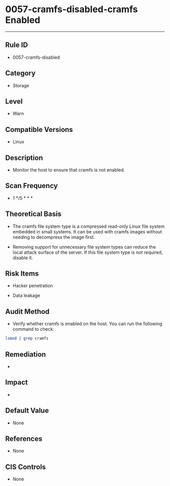 # 0057-cramfs-disabled-cramfs Enabled

---

## Rule ID

- 0057-cramfs-disabled


## Category

- Storage


## Level

- Warn


## Compatible Versions

- Linux


## Description

- Monitor the host to ensure that cramfs is not enabled.


## Scan Frequency

- 1 */5 * * *


## Theoretical Basis

- The cramfs file system type is a compressed read-only Linux file system embedded in small systems. It can be used with cramfs images without needing to decompress the image first.

- Removing support for unnecessary file system types can reduce the local attack surface of the server. If this file system type is not required, disable it.


## Risk Items

- Hacker penetration

- Data leakage


## Audit Method

- Verify whether cramfs is enabled on the host. You can run the following command to check:

```bash
lsmod | grep cramfs
```


## Remediation

- 


## Impact

- 


## Default Value

- None


## References

- None


## CIS Controls

- None